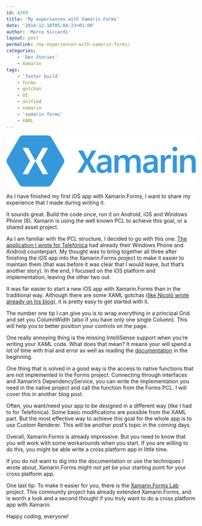 ```yaml
---
id: 4269
title: 'My experiences with Xamarin.Forms'
date: '2014-12-18T05:04:23+01:00'
author: 'Marco Siccardi'
layout: post
permalink: /my-experiences-with-xamarin-forms/
categories:
    - 'Dev Stories'
    - Xamarin
tags:
    - 'faster build'
    - forms
    - gotchas
    - UI
    - unified
    - xamarin
    - 'xamarin forms'
    - XAML
---
```


[![Xamarin-logo-hexagon-blue](/assets/img/2014/12/Xamarin-logo-hexagon-blue.png)
](/assets/img/2014/12/Xamarin-logo-hexagon-blue.png)


As I have finished my first iOS app with Xamarin.Forms, I want to share my experience that I made during writing it.

It sounds great. Build the code once, run it on Android, iOS and Windows Phone (8). Xamarin is using the well known PCL to achieve this goal, or a shared asset project.

As I am familiar with the PCL structure, I decided to go with this one. [The application I wrote for Telefónica](https://apps.msicc.net/friends-you-telefonica-germany/) had already their Windows Phone and Android counterpart. My thought was to bring together all three after finishing the iOS app into the Xamarin.Forms project to make it easier to maintain them (that was before it was clear that I would leave, but that’s another story). In the end, I focused on the iOS platform and implementation, leaving the other two out.

It was far easier to start a new iOS app with Xamarin.Forms than in the traditional way. Although there are some XAML gotchas ([like Nicolò wrote already on his blog](https://blog.tpcware.com/2014/09/xamarin-xaml-vs-microsoft-xaml-the-devil-is-in-the-details/)), it is pretty easy to get started with it.

The number one tip I can give you is to wrap everything in a principal Grid and set you ColumnWidth (also if you have only one single Column). This will help you to better position your controls on the page.

One really annoying thing is the missing IntelliSense support when you’re writing your XAML code. What does that mean? It means your will spend a lot of time with trial and error as well as reading the [documentation](https://iosapi.xamarin.com/?link=N%3aXamarin.Forms) in the beginning.

One thing that is solved in a good way is the access to native functions that are not implemented in the Forms project. Connecting through interfaces and Xamarin’s DependencyService, you can write the implementation you need in the native project and call the function from the Forms PCL. I will cover this in another blog post.

Often, you want/need your app to be designed in a different way (like I had to for Telefónica). Some basic modifications are possible from the XAML part. But the most effective way to achieve this goal for the whole app is to use Custom Renderer. This will be another post’s topic in the coming days.

Overall, Xamarin.Forms is already impressive. But you need to know that you will work with some workarounds when you start. If you are willing to do this, you might be able write a cross platform app in little time.

If you do not want to dig into the documentation or use the techniques I wrote about, Xamarin.Forms might not yet be your starting point for your cross platform app.

One last tip: To make it easier for you, there is the [Xamarin.Forms Lab](https://github.com/MSiccDev/Xamarin-Forms-Labs) project. This community project has already extended Xamarin.Forms, and is worth a look and a second thought if you truly want to do a cross platform app with Xamarin.

Happy coding, everyone!